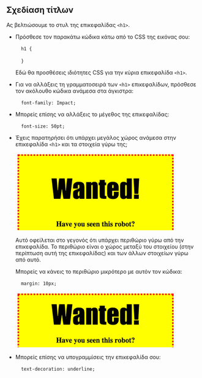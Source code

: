 ## Σχεδίαση τίτλων

Ας βελτιώσουμε το στυλ της επικεφαλίδας `<h1>`.

+ Πρόσθεσε τον παρακάτω κώδικα κάτω από το CSS της εικόνας σου:
    
        h1 {
        
        }
        
    
    Εδώ θα προσθέσεις ιδιότητες CSS για την κύρια επικεφαλίδα `<h1>`.

+ Για να αλλάξεις τη γραμματοσειρά των `<h1>` επικεφαλίδων, πρόσθεσε τον ακόλουθο κώδικα ανάμεσα στα άγκιστρα:
    
        font-family: Impact;
        

+ Μπορείς επίσης να αλλάξεις το μέγεθος της επικεφαλίδας:
    
        font-size: 50pt;
        

+ Έχεις παρατηρήσει ότι υπάρχει μεγάλος χώρος ανάμεσα στην επικεφαλίδα `<h1>` και τα στοιχεία γύρω της;
    
    ![screenshot](images/wanted-h1-margin.png)
    
    Αυτό οφείλεται στο γεγονός ότι υπάρχει περιθώριο γύρω από την επικεφαλίδα. Το περιθώριο είναι ο χώρος μεταξύ του στοιχείου (στην περίπτωση αυτή της επικεφαλίδας) και των άλλων στοιχείων γύρω από αυτό.
    
    Μπορείς να κάνεις το περιθώριο μικρότερο με αυτόν τον κώδικα:
    
        margin: 10px;
        
    
    ![screenshot](images/wanted-h1-margin-small.png)

+ Μπορείς επίσης να υπογραμμίσεις την επικεφαλίδα σου:
    
        text-decoration: underline;